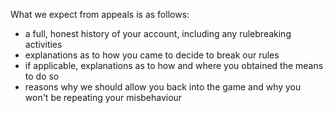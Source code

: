 
What we expect from appeals is as follows:

- a full, honest history of your account, including any rulebreaking activities
- explanations as to how you came to decide to break our rules
- if applicable, explanations as to how and where you obtained the means to do so
- reasons why we should allow you back into the game and why you won't be repeating your misbehaviour